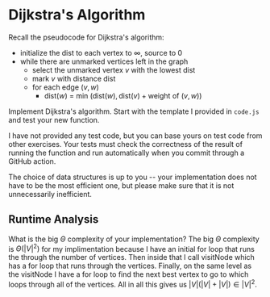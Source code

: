 # Dijkstra's Algorithm

Recall the pseudocode for Dijkstra's algorithm:
- initialize the dist to each vertex to $\infty$, source to 0
- while there are unmarked vertices left in the graph
    - select the unmarked vertex $v$ with the lowest dist
    - mark $v$ with distance dist
    - for each edge $(v,w)$
        - dist($w$) = min $\left(\textrm{dist}(w), \textrm{dist}(v) + \textrm{weight of }(v, w)\right)$

Implement Dijkstra's algorithm. Start with the template I provided in `code.js`
and test your new function.

I have not provided any test code, but you can base yours on test code from
other exercises. Your tests must check the correctness of the result of running
the function and run automatically when you commit through a GitHub action.

The choice of data structures is up to you -- your implementation does not have
to be the most efficient one, but please make sure that it is not unnecessarily
inefficient.

## Runtime Analysis

What is the big $\Theta$ complexity of your implementation? 
The big $\Theta$  complexity is $\Theta(|V|^2)$  for my implimentation because I
have an initial for loop that runs the through the number of vertices. Then inside that
I call visitNode which has a for loop that runs through the vertices. Finally, on the same
level as the visitNode I have a for loop to find the next best vertex to go to which
loops through all of the vertices. All in all this gives us $|V|(|V| + |V|) \in |V|^2$.

